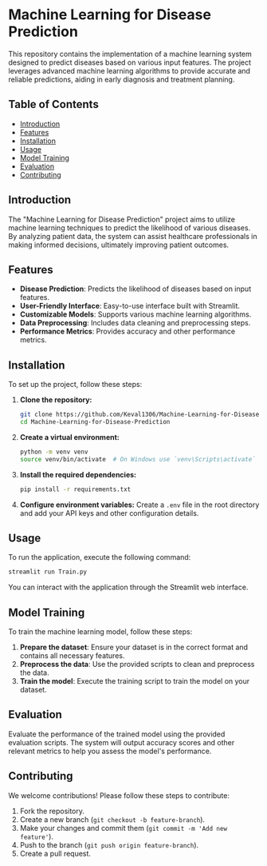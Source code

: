 

# Machine Learning for Disease Prediction

This repository contains the implementation of a machine learning system designed to predict diseases based on various input features. The project leverages advanced machine learning algorithms to provide accurate and reliable predictions, aiding in early diagnosis and treatment planning.

## Table of Contents

- [Introduction](#introduction)
- [Features](#features)
- [Installation](#installation)
- [Usage](#usage)
- [Model Training](#model-training)
- [Evaluation](#evaluation)
- [Contributing](#contributing)


## Introduction

The "Machine Learning for Disease Prediction" project aims to utilize machine learning techniques to predict the likelihood of various diseases. By analyzing patient data, the system can assist healthcare professionals in making informed decisions, ultimately improving patient outcomes.

## Features

- **Disease Prediction**: Predicts the likelihood of diseases based on input features.
- **User-Friendly Interface**: Easy-to-use interface built with Streamlit.
- **Customizable Models**: Supports various machine learning algorithms.
- **Data Preprocessing**: Includes data cleaning and preprocessing steps.
- **Performance Metrics**: Provides accuracy and other performance metrics.

## Installation

To set up the project, follow these steps:

1. **Clone the repository:**
   ```bash
   git clone https://github.com/Keval1306/Machine-Learning-for-Disease-Prediction.git
   cd Machine-Learning-for-Disease-Prediction
   ```

2. **Create a virtual environment:**
   ```bash
   python -m venv venv
   source venv/bin/activate  # On Windows use `venv\Scripts\activate`
   ```

3. **Install the required dependencies:**
   ```bash
   pip install -r requirements.txt
   ```

4. **Configure environment variables:**
   Create a `.env` file in the root directory and add your API keys and other configuration details.

## Usage

To run the application, execute the following command:

```bash
streamlit run Train.py
```

You can interact with the application through the Streamlit web interface.

## Model Training

To train the machine learning model, follow these steps:

1. **Prepare the dataset**: Ensure your dataset is in the correct format and contains all necessary features.
2. **Preprocess the data**: Use the provided scripts to clean and preprocess the data.
3. **Train the model**: Execute the training script to train the model on your dataset.

## Evaluation

Evaluate the performance of the trained model using the provided evaluation scripts. The system will output accuracy scores and other relevant metrics to help you assess the model's performance.

## Contributing

We welcome contributions! Please follow these steps to contribute:

1. Fork the repository.
2. Create a new branch (`git checkout -b feature-branch`).
3. Make your changes and commit them (`git commit -m 'Add new feature'`).
4. Push to the branch (`git push origin feature-branch`).
5. Create a pull request.



